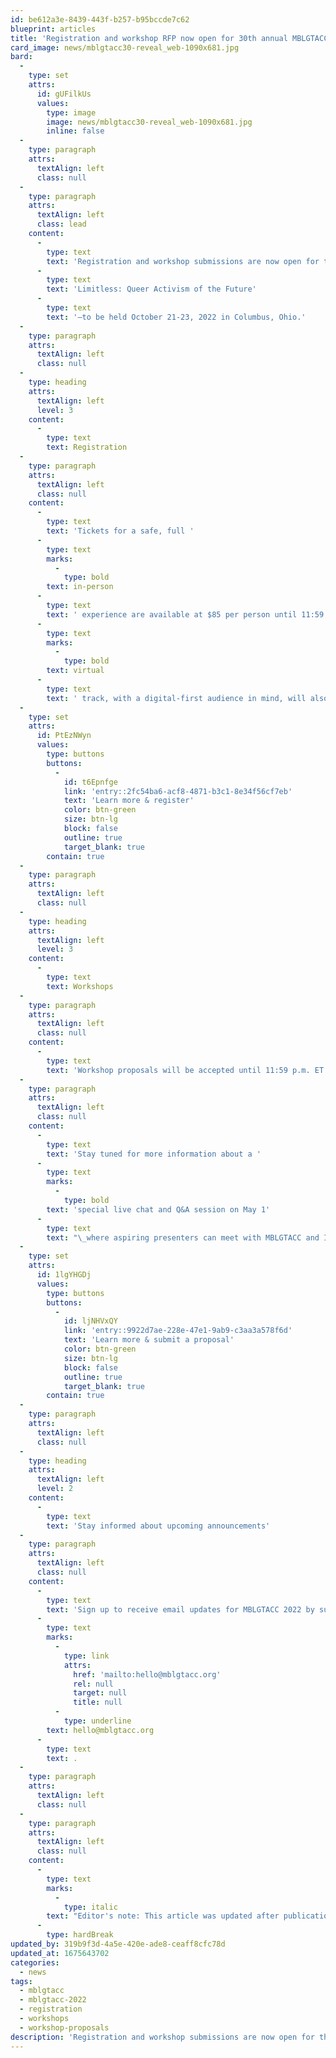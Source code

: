 ```yaml
---
id: be612a3e-8439-443f-b257-b95bccde7c62
blueprint: articles
title: 'Registration and workshop RFP now open for 30th annual MBLGTACC'
card_image: news/mblgtacc30-reveal_web-1090x681.jpg
bard:
  -
    type: set
    attrs:
      id: gUFilkUs
      values:
        type: image
        image: news/mblgtacc30-reveal_web-1090x681.jpg
        inline: false
  -
    type: paragraph
    attrs:
      textAlign: left
      class: null
  -
    type: paragraph
    attrs:
      textAlign: left
      class: lead
    content:
      -
        type: text
        text: 'Registration and workshop submissions are now open for the 30th annual Midwest Bisexual Lesbian Gay Transgender Asexual College Conference—'
      -
        type: text
        text: 'Limitless: Queer Activism of the Future'
      -
        type: text
        text: '—to be held October 21-23, 2022 in Columbus, Ohio.'
  -
    type: paragraph
    attrs:
      textAlign: left
      class: null
  -
    type: heading
    attrs:
      textAlign: left
      level: 3
    content:
      -
        type: text
        text: Registration
  -
    type: paragraph
    attrs:
      textAlign: left
      class: null
    content:
      -
        type: text
        text: 'Tickets for a safe, full '
      -
        type: text
        marks:
          -
            type: bold
        text: in-person
      -
        type: text
        text: ' experience are available at $85 per person until 11:59 p.m. ET on October 14, 2022. When purchasing tickets to attend in person, attendees will have an option to add a meal ticket for $10 to attend the lunch and learn program on Saturday, October 22. A dedicated '
      -
        type: text
        marks:
          -
            type: bold
        text: virtual
      -
        type: text
        text: ' track, with a digital-first audience in mind, will also be available for $20 per person through 11:59 p.m ET on October, 20, 2022. Attendees and advisors can find information on registration, hotels, transportation, parking, and more—including an attendee checklist—on the MBLGTACC website.'
  -
    type: set
    attrs:
      id: PtEzNWyn
      values:
        type: buttons
        buttons:
          -
            id: t6Epnfge
            link: 'entry::2fc54ba6-acf8-4871-b3c1-8e34f56cf7eb'
            text: 'Learn more & register'
            color: btn-green
            size: btn-lg
            block: false
            outline: true
            target_blank: true
        contain: true
  -
    type: paragraph
    attrs:
      textAlign: left
      class: null
  -
    type: heading
    attrs:
      textAlign: left
      level: 3
    content:
      -
        type: text
        text: Workshops
  -
    type: paragraph
    attrs:
      textAlign: left
      class: null
    content:
      -
        type: text
        text: 'Workshop proposals will be accepted until 11:59 p.m. ET on May 13, 2022 and presenters will be notified of decisions by mid-July. Those leading approved workshops will receive complimentary conference registrations to MBLGTACC in October 2022. Do you have a workshop, or the rumblings of a workshop bouncing around in your mind that you think would add value to the MBLGTACC experience? Apply to present!'
  -
    type: paragraph
    attrs:
      textAlign: left
      class: null
    content:
      -
        type: text
        text: 'Stay tuned for more information about a '
      -
        type: text
        marks:
          -
            type: bold
        text: 'special live chat and Q&A session on May 1'
      -
        type: text
        text: "\_where aspiring presenters can meet with MBLGTACC and Institute planning team members to get all your pressing questions answered."
  -
    type: set
    attrs:
      id: 1lgYHGDj
      values:
        type: buttons
        buttons:
          -
            id: ljNHVxQY
            link: 'entry::9922d7ae-228e-47e1-9ab9-c3aa3a578f6d'
            text: 'Learn more & submit a proposal'
            color: btn-green
            size: btn-lg
            block: false
            outline: true
            target_blank: true
        contain: true
  -
    type: paragraph
    attrs:
      textAlign: left
      class: null
  -
    type: heading
    attrs:
      textAlign: left
      level: 2
    content:
      -
        type: text
        text: 'Stay informed about upcoming announcements'
  -
    type: paragraph
    attrs:
      textAlign: left
      class: null
    content:
      -
        type: text
        text: 'Sign up to receive email updates for MBLGTACC 2022 by submitting your email address using the form at the bottom of this announcement. Questions? Send us a message at '
      -
        type: text
        marks:
          -
            type: link
            attrs:
              href: 'mailto:hello@mblgtacc.org'
              rel: null
              target: null
              title: null
          -
            type: underline
        text: hello@mblgtacc.org
      -
        type: text
        text: .
  -
    type: paragraph
    attrs:
      textAlign: left
      class: null
  -
    type: paragraph
    attrs:
      textAlign: left
      class: null
    content:
      -
        type: text
        marks:
          -
            type: italic
        text: "Editor's note: This article was updated after publication to reflect a new date for the virtual Q&A for aspiring presenters."
      -
        type: hardBreak
updated_by: 319b9f3d-4a5e-420e-ade8-ceaff8cfc78d
updated_at: 1675643702
categories:
  - news
tags:
  - mblgtacc
  - mblgtacc-2022
  - registration
  - workshops
  - workshop-proposals
description: 'Registration and workshop submissions are now open for the 30th annual Midwest Bisexual Lesbian Gay Transgender Asexual College Conference, to be held October 21-23, 2022 in Columbus, Ohio. Tickets for a safe, full in-person experience are available at $85 per person until 11:59 p.m. ET on October 14, 2022.'
---
```

